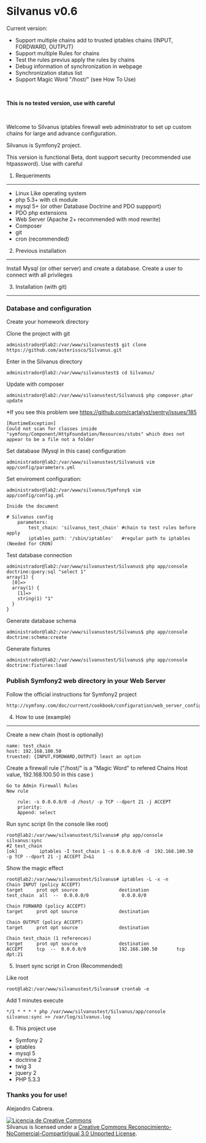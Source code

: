 Silvanus v0.6
========================

Current version:

 - Support multiple chains add to trusted iptables chains (INPUT, FORDWARD, OUTPUT)
 - Support multiple Rules for chains
 - Test the rules previus apply the rules by chains
 - Debug information of synchronization in webpage
 - Synchronization status list
 - Support Magic Word "/host/" (see How To Use)
<br>

**This is no tested version, use with careful**

<br>

Welcome to Silvanus iptables firewall web administrator to set up custom chains for large and advance configuration.

Silvanus is Symfony2 project.

This version is functional Beta, dont support security (recommended use htpassword). Use with careful

1) Requeriments 
----------------------------------

 - Linux Like operating system
 - php 5.3+ with cli module
 - mysql 5+ (or other Database Doctrine and PDO suppport)
 - PDO php extensions
 - Web Server (Apache 2+ recommended with mod rewrite)
 - Composer
 - git
 - cron (recommended)

2) Previous installation
----------------------------------

Install Mysql (or other server) and create a database.
Create a user to connect with all privileges

3) Installation (with git)
----------------------------------

### Database and configuration

Create your homework directory

Clone the project with git	
	
	administrador@lab2:/var/www/silvanustest$ git clone https://github.com/asterissco/Silvanus.git

Enter in the Silvanus directory

	administrador@lab2:/var/www/silvanustest$ cd Silvanus/


Update with composer

	administrador@lab2:/var/www/silvanustest/Silvanus$ php composer.phar update

*If you see this problem see https://github.com/cartalyst/sentry/issues/185

	[RuntimeException]
	Could not scan for classes inside "symfony/Component/HttpFoundation/Resources/stubs" which does not appear to be a file not a folder


Set database (Mysql in this case) configuration

	administrador@lab2:/var/www/silvanustest/Silvanus$ vim app/config/parameters.yml

Set enviroment configuration:

	administrador@lab2:/var/www/silvanus/Symfony$ vim app/config/config.yml 

	Inside the document 

	# Silvanus config
		parameters:
			test_chain: 'silvanus_test_chain' #chain to test rules before apply
			iptables_path: '/sbin/iptables'	  #regular path to iptables (Needed for CRON)

Test database connection

	administrador@lab2:/var/www/silvanustest/Silvanus$ php app/console doctrine:query:sql "select 1"
	array(1) {
	  [0]=>
	  array(1) {
		[1]=>
		string(1) "1"
	  }
	}

Generate database schema

	administrador@lab2:/var/www/silvanustest/Silvanus$ php app/console doctrine:schema:create

Generate fixtures

	administrador@lab2:/var/www/silvanustest/Silvanus$ php app/console doctrine:fixtures:load


### Publish Symfony2 web directory in your Web Server

Follow the official instructions for Symfony2 project

	http://symfony.com/doc/current/cookbook/configuration/web_server_configuration.html
	
4) How to use (example)
----------------------------------
Create a new chain (host is optionally)

	name: test_chain
	host: 192.168.100.50
	truested: {INPUT,FORDWARD,OUTPUT} least an option

 

	
Create a firewall rule ("/host/" is a "Magic Word" to refered Chains Host value, 192.168.100.50 in this case )

	Go to Admin Firewall Rules
	New rule
	
		rule: -s 0.0.0.0/0 -d /host/ -p TCP --dport 21 -j ACCEPT
		priority:
		Append: select
		
Run sync script (In the console like root)

	root@lab2:/var/www/silvanustest/Silvanus# php app/console silvanus:sync
	#2 test_chain
	[ok]		iptables -I test_chain 1 -s 0.0.0.0/0 -d  192.168.100.50  -p TCP --dport 21 -j ACCEPT 2>&1 

Show the magic effect

	root@lab2:/var/www/silvanustest/Silvanus# iptables -L -x -n
	Chain INPUT (policy ACCEPT)
	target     prot opt source               destination         
	test_chain  all  --  0.0.0.0/0            0.0.0.0/0           

	Chain FORWARD (policy ACCEPT)
	target     prot opt source               destination         

	Chain OUTPUT (policy ACCEPT)
	target     prot opt source               destination         

	Chain test_chain (1 references)
	target     prot opt source               destination         
	ACCEPT     tcp  --  0.0.0.0/0            192.168.100.50       tcp dpt:21
	


5) Insert sync script in Cron (Recommended)

Like root

	root@lab2:/var/www/silvanustest/Silvanus# crontab -e

Add 1 minutes execute

	*/1 * * * * php /var/www/silvanustest/Silvanus/app/console silvanus:sync >> /var/log/silvanus.log

6) This project use

 - Symfony 2
 - iptables
 - mysql 5
 - doctrine 2
 - twig 3
 - jquery 2
 - PHP 5.3.3

### Thanks you for use!

Alejandro Cabrera.

<a rel="license" href="http://creativecommons.org/licenses/by-nc-sa/3.0/deed.es_ES"><img alt="Licencia de Creative Commons" style="border-width:0" src="http://i.creativecommons.org/l/by-nc-sa/3.0/88x31.png" /></a><br /><span xmlns:dct="http://purl.org/dc/terms/" href="http://purl.org/dc/dcmitype/InteractiveResource" property="dct:title" rel="dct:type">Silvanus</span> is licensed under a <a rel="license" href="http://creativecommons.org/licenses/by-nc-sa/3.0/deed.es_ES">Creative Commons Reconocimiento-NoComercial-CompartirIgual 3.0 Unported License</a>.
